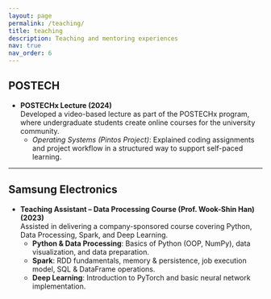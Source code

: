 ```yaml
---
layout: page
permalink: /teaching/
title: teaching
description: Teaching and mentoring experiences
nav: true
nav_order: 6
---
```


## POSTECH

- **POSTECHx Lecture (2024)**  
  Developed a video-based lecture as part of the POSTECHx program, where undergraduate students create online courses for the university community.  
  - *Operating Systems (Pintos Project)*: Explained coding assignments and project workflow in a structured way to support self-paced learning.

---

## Samsung Electronics

- **Teaching Assistant – Data Processing Course (Prof. Wook-Shin Han) (2023)**  
  Assisted in delivering a company-sponsored course covering Python, Data Processing, Spark, and Deep Learning.  
  - **Python & Data Processing**: Basics of Python (OOP, NumPy), data visualization, and data preparation.  
  - **Spark**: RDD fundamentals, memory & persistence, job execution model, SQL & DataFrame operations.  
  - **Deep Learning**: Introduction to PyTorch and basic neural network implementation.